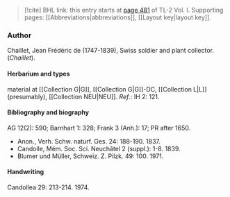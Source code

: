 > [!cite] BHL link: this entry starts at [page 481](https://www.biodiversitylibrary.org/item/103414#page/529/mode/1up) of TL-2 Vol. I.
> Supporting pages: [[Abbreviations|abbreviations]], [[Layout key|layout key]].

### Author

Chaillet, Jean Frédéric de (1747-1839), Swiss soldier and plant collector. (*Chaillet*).

#### Herbarium and types

material at [[Collection G|G]], [[Collection G|G]]-DC, [[Collection L|L]] (presumably), [[Collection NEU|NEU]].
*Ref*.: IH 2: 121.

#### Bibliography and biography

AG 12(2): 590; Barnhart 1: 328; Frank 3 (Anh.): 17; PR after 1650.
- Anon., Verh. Schw. naturf. Ges. 24: 188-190. 1837.
- Candolle, Mém. Soc. Sci. Neuchâtel 2 (suppl.): 1-8. 1839.
- Blumer und Müller, Schweiz. Z. Pilzk. 49: 100. 1971.

#### Handwriting

Candollea 29: 213-214. 1974.

